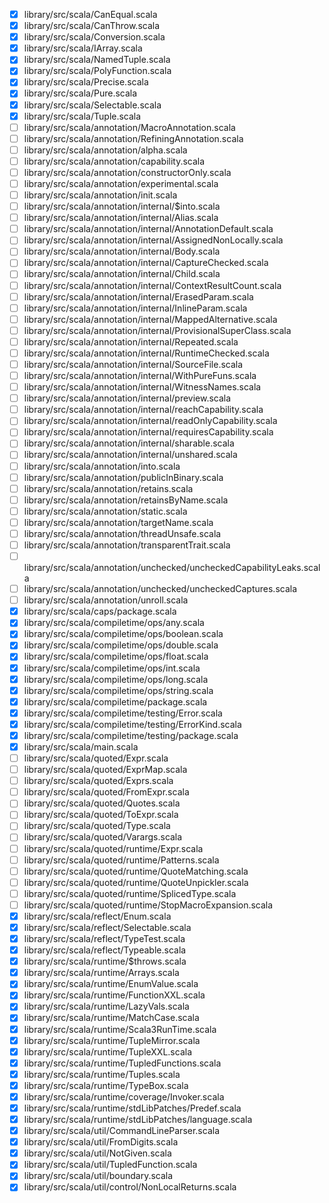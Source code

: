 - [x] library/src/scala/CanEqual.scala
- [x] library/src/scala/CanThrow.scala
- [x] library/src/scala/Conversion.scala
- [x] library/src/scala/IArray.scala
- [x] library/src/scala/NamedTuple.scala
- [x] library/src/scala/PolyFunction.scala
- [x] library/src/scala/Precise.scala
- [x] library/src/scala/Pure.scala
- [x] library/src/scala/Selectable.scala
- [x] library/src/scala/Tuple.scala
- [ ] library/src/scala/annotation/MacroAnnotation.scala
- [ ] library/src/scala/annotation/RefiningAnnotation.scala
- [ ] library/src/scala/annotation/alpha.scala
- [ ] library/src/scala/annotation/capability.scala
- [ ] library/src/scala/annotation/constructorOnly.scala
- [ ] library/src/scala/annotation/experimental.scala
- [ ] library/src/scala/annotation/init.scala
- [ ] library/src/scala/annotation/internal/$into.scala
- [ ] library/src/scala/annotation/internal/Alias.scala
- [ ] library/src/scala/annotation/internal/AnnotationDefault.scala
- [ ] library/src/scala/annotation/internal/AssignedNonLocally.scala
- [ ] library/src/scala/annotation/internal/Body.scala
- [ ] library/src/scala/annotation/internal/CaptureChecked.scala
- [ ] library/src/scala/annotation/internal/Child.scala
- [ ] library/src/scala/annotation/internal/ContextResultCount.scala
- [ ] library/src/scala/annotation/internal/ErasedParam.scala
- [ ] library/src/scala/annotation/internal/InlineParam.scala
- [ ] library/src/scala/annotation/internal/MappedAlternative.scala
- [ ] library/src/scala/annotation/internal/ProvisionalSuperClass.scala
- [ ] library/src/scala/annotation/internal/Repeated.scala
- [ ] library/src/scala/annotation/internal/RuntimeChecked.scala
- [ ] library/src/scala/annotation/internal/SourceFile.scala
- [ ] library/src/scala/annotation/internal/WithPureFuns.scala
- [ ] library/src/scala/annotation/internal/WitnessNames.scala
- [ ] library/src/scala/annotation/internal/preview.scala
- [ ] library/src/scala/annotation/internal/reachCapability.scala
- [ ] library/src/scala/annotation/internal/readOnlyCapability.scala
- [ ] library/src/scala/annotation/internal/requiresCapability.scala
- [ ] library/src/scala/annotation/internal/sharable.scala
- [ ] library/src/scala/annotation/internal/unshared.scala
- [ ] library/src/scala/annotation/into.scala
- [ ] library/src/scala/annotation/publicInBinary.scala
- [ ] library/src/scala/annotation/retains.scala
- [ ] library/src/scala/annotation/retainsByName.scala
- [ ] library/src/scala/annotation/static.scala
- [ ] library/src/scala/annotation/targetName.scala
- [ ] library/src/scala/annotation/threadUnsafe.scala
- [ ] library/src/scala/annotation/transparentTrait.scala
- [ ] library/src/scala/annotation/unchecked/uncheckedCapabilityLeaks.scala
- [ ] library/src/scala/annotation/unchecked/uncheckedCaptures.scala
- [ ] library/src/scala/annotation/unroll.scala
- [x] library/src/scala/caps/package.scala
- [x] library/src/scala/compiletime/ops/any.scala
- [x] library/src/scala/compiletime/ops/boolean.scala
- [x] library/src/scala/compiletime/ops/double.scala
- [x] library/src/scala/compiletime/ops/float.scala
- [x] library/src/scala/compiletime/ops/int.scala
- [x] library/src/scala/compiletime/ops/long.scala
- [x] library/src/scala/compiletime/ops/string.scala
- [x] library/src/scala/compiletime/package.scala
- [x] library/src/scala/compiletime/testing/Error.scala
- [x] library/src/scala/compiletime/testing/ErrorKind.scala
- [x] library/src/scala/compiletime/testing/package.scala
- [x] library/src/scala/main.scala
- [ ] library/src/scala/quoted/Expr.scala
- [ ] library/src/scala/quoted/ExprMap.scala
- [ ] library/src/scala/quoted/Exprs.scala
- [ ] library/src/scala/quoted/FromExpr.scala
- [ ] library/src/scala/quoted/Quotes.scala
- [ ] library/src/scala/quoted/ToExpr.scala
- [ ] library/src/scala/quoted/Type.scala
- [ ] library/src/scala/quoted/Varargs.scala
- [ ] library/src/scala/quoted/runtime/Expr.scala
- [ ] library/src/scala/quoted/runtime/Patterns.scala
- [ ] library/src/scala/quoted/runtime/QuoteMatching.scala
- [ ] library/src/scala/quoted/runtime/QuoteUnpickler.scala
- [ ] library/src/scala/quoted/runtime/SplicedType.scala
- [ ] library/src/scala/quoted/runtime/StopMacroExpansion.scala
- [x] library/src/scala/reflect/Enum.scala
- [x] library/src/scala/reflect/Selectable.scala
- [x] library/src/scala/reflect/TypeTest.scala
- [x] library/src/scala/reflect/Typeable.scala
- [x] library/src/scala/runtime/$throws.scala
- [x] library/src/scala/runtime/Arrays.scala
- [x] library/src/scala/runtime/EnumValue.scala
- [x] library/src/scala/runtime/FunctionXXL.scala
- [x] library/src/scala/runtime/LazyVals.scala
- [x] library/src/scala/runtime/MatchCase.scala
- [x] library/src/scala/runtime/Scala3RunTime.scala
- [x] library/src/scala/runtime/TupleMirror.scala
- [x] library/src/scala/runtime/TupleXXL.scala
- [x] library/src/scala/runtime/TupledFunctions.scala
- [x] library/src/scala/runtime/Tuples.scala
- [x] library/src/scala/runtime/TypeBox.scala
- [x] library/src/scala/runtime/coverage/Invoker.scala
- [x] library/src/scala/runtime/stdLibPatches/Predef.scala
- [x] library/src/scala/runtime/stdLibPatches/language.scala
- [x] library/src/scala/util/CommandLineParser.scala
- [x] library/src/scala/util/FromDigits.scala
- [x] library/src/scala/util/NotGiven.scala
- [x] library/src/scala/util/TupledFunction.scala
- [x] library/src/scala/util/boundary.scala
- [x] library/src/scala/util/control/NonLocalReturns.scala
